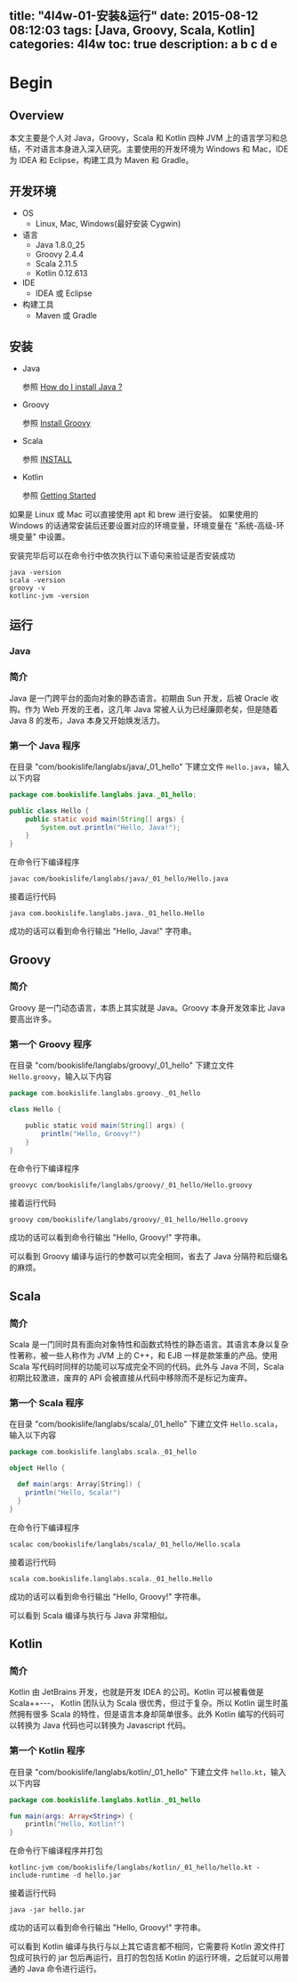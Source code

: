 title: "4l4w-01-安装&运行"
date: 2015-08-12 08:12:03
tags: [Java, Groovy, Scala, Kotlin]
categories: 4l4w
toc: true
description: a b c d e
---

# Begin

## Overview

本文主要是个人对 Java，Groovy，Scala 和 Kotlin 四种 JVM 上的语言学习和总结，不对语言本身进入深入研究。主要使用的开发环境为 Windows 和 Mac，IDE 为 IDEA 和 Eclipse，构建工具为 Maven 和 Gradle。


## 开发环境

- OS
	- Linux, Mac, Windows(最好安装 Cygwin)
- 语言
	- Java 1.8.0_25
	- Groovy 2.4.4
	- Scala 2.11.5
	- Kotlin 0.12.613
- IDE
	- IDEA 或 Eclipse
- 构建工具
	- Maven 或 Gradle

## 安装

- Java

	参照 [How do I install Java ?](https://www.java.com/en/download/help/download_options.xml)

- Groovy

	参照 [Install Groovy](http://www.groovy-lang.org/install.html)

- Scala

	参照 [INSTALL](http://www.scala-lang.org/download/install.html)

- Kotlin

	参照 [Getting Started](http://kotlinlang.org/docs/tutorials/getting-started.html)

如果是 Linux 或 Mac 可以直接使用 apt 和 brew 进行安装。
如果使用的 Windows 的话通常安装后还要设置对应的环境变量，环境变量在 "系统-高级-环境变量" 中设置。

安装完毕后可以在命令行中依次执行以下语句来验证是否安装成功

```
java -version
scala -version
groovy -v
kotlinc-jvm -version
```


## 运行

### Java

### 简介

Java 是一门跨平台的面向对象的静态语言。初期由 Sun 开发，后被 Oracle 收购。作为 Web 开发的王者，这几年 Java 常被人认为已经廉颇老矣，但是随着 Java 8 的发布，Java 本身又开始焕发活力。

### 第一个 Java 程序

在目录 "com/bookislife/langlabs/java/_01_hello" 下建立文件 `Hello.java`，输入以下内容

```java
package com.bookislife.langlabs.java._01_hello;

public class Hello {
    public static void main(String[] args) {
        System.out.println("Hello, Java!");
    }
}
```

在命令行下编译程序

```
javac com/bookislife/langlabs/java/_01_hello/Hello.java
```

接着运行代码

```
java com.bookislife.langlabs.java._01_hello.Hello
```

成功的话可以看到命令行输出 "Hello, Java!" 字符串。

## Groovy

### 简介

Groovy 是一门动态语言，本质上其实就是 Java。Groovy 本身开发效率比 Java 要高出许多。

### 第一个 Groovy 程序

在目录 "com/bookislife/langlabs/groovy/_01_hello" 下建立文件 `Hello.groovy`，输入以下内容

```groovy
package com.bookislife.langlabs.groovy._01_hello

class Hello {

    public static void main(String[] args) {
        println("Hello, Groovy!")
    }
}
```

在命令行下编译程序

```
groovyc com/bookislife/langlabs/groovy/_01_hello/Hello.groovy
```

接着运行代码

```
groovy com/bookislife/langlabs/groovy/_01_hello/Hello.groovy
```

成功的话可以看到命令行输出 "Hello, Groovy!" 字符串。

可以看到 Groovy 编译与运行的参数可以完全相同，省去了 Java 分隔符和后缀名的麻烦。

## Scala

### 简介

Scala 是一门同时具有面向对象特性和函数式特性的静态语言。其语言本身以复杂性著称，被一些人称作为 JVM 上的 C++，和 EJB 一样是款笨重的产品。使用 Scala 写代码时同样的功能可以写成完全不同的代码。此外与 Java 不同，Scala 初期比较激进，废弃的 API 会被直接从代码中移除而不是标记为废弃。

### 第一个 Scala 程序

在目录 "com/bookislife/langlabs/scala/_01_hello" 下建立文件 `Hello.scala`，输入以下内容

```scala
package com.bookislife.langlabs.scala._01_hello

object Hello {

  def main(args: Array[String]) {
    println("Hello, Scala!")
  }
}
```

在命令行下编译程序

```
scalac com/bookislife/langlabs/scala/_01_hello/Hello.scala
```

接着运行代码

```
scala com.bookislife.langlabs.scala._01_hello.Hello
```

成功的话可以看到命令行输出 "Hello, Groovy!" 字符串。

可以看到 Scala 编译与执行与 Java 非常相似。


## Kotlin

### 简介

Kotlin 由 JetBrains 开发，也就是开发 IDEA 的公司。Kotlin 可以被看做是 Scala++---， Kotlin 团队认为 Scala 很优秀，但过于复杂。所以 Kotlin 诞生时虽然拥有很多 Scala 的特性，但是语言本身却简单很多。此外 Kotlin 编写的代码可以转换为 Java 代码也可以转换为 Javascript 代码。

### 第一个 Kotlin 程序

在目录 "com/bookislife/langlabs/kotlin/_01_hello" 下建立文件 `hello.kt`，输入以下内容

```kotlin
package com.bookislife.langlabs.kotlin._01_hello

fun main(args: Array<String>) {
    println("Hello, Kotlin!")
}
```

在命令行下编译程序并打包

```
kotlinc-jvm com/bookislife/langlabs/kotlin/_01_hello/hello.kt -include-runtime -d hello.jar
```

接着运行代码

```
java -jar hello.jar
```

成功的话可以看到命令行输出 "Hello, Groovy!" 字符串。

可以看到 Kotlin 编译与执行与以上其它语言都不相同，它需要将 Kotlin 源文件打包成可执行的 jar 包后再运行，且打的包包括 Kotlin 的运行环境，之后就可以用普通的 Java 命令进行运行。

